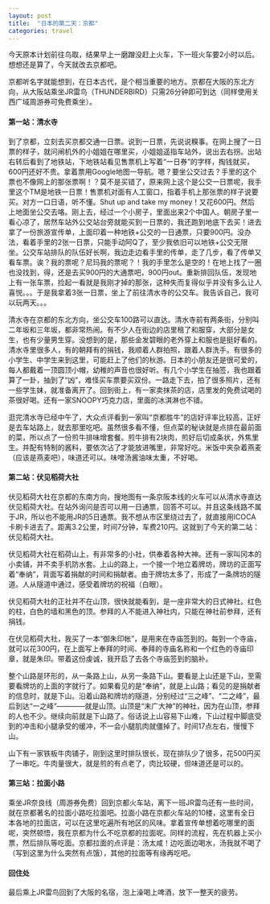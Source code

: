 ```yaml
---
layout: post
title:  "日本的第二天：京都"
categories: travel
---
```

今天原本计划前往鸟取，结果早上一磨蹭没赶上火车，下一班火车要2小时以后。想想还是算了，今天就改去京都吧。

京都听名字就能想到，在日本古代，是个相当重要的地方。京都在大阪的东北方向，从大阪站乘坐JR雷鸟（THUNDERBIRD）只需26分钟即可到达（同样使用关西广域周游券可免费乘坐）。

#### 第一站：清水寺

到了京都，立刻去买京都交通一日票。说到一日票，先说说糗事。在网上搜了一日票的样子，就问闸机外的小姐姐在哪里买，小姐姐遥指车站外，说出去右拐。出站右转后看到了地铁站，下地铁站看见售票机上写着“一日券”的字样，掏钱就买，600円还好不贵。拿着票用Google地图一导航。嗯？要坐公交过去？手里的这个票也不像网上的那张票啊！？莫不是买错了，原来网上这个是公交一日票呢，我手里这个TM是地铁一日票！售票机对面有人工窗口，指着手机上那张票的样子说要买。对方一口日语，听不懂。Shut up and take my money！又花600円。然后上地面坐公交去咯。刚上去，经过一个小房子，里面出来2个中国人。朝房子里一看心凉了，居然车站外公交站台旁就能买到一日票的，我还跑到地底下去买！进去拿了一份旅游宣传单，上面印着一种地铁+公交的一日通票，只要900円。没办法，看着手里的2张一日票，只能手动阿Q了，至少我依旧可以地铁+公交无限坐。公交车站排队的队伍好长啊，我边走边看手里的传单，走了几步，看了传单又看车票。诶？我的票呢？尼玛我的票呢？！我的手里怎么是空的！在地上找了一圈也没找到，得，还是去买900円的大通票吧，900円out。重新排回队伍，发现地上有一张车票，捡起一看就是我刚才掉的那张，这种失而复得似乎并没有多么让人喜悦。。。于是我拿着3张一日票，坐上了前往清水寺的公交车。我告诉自己，我可以玩两天。。。

清水寺在京都的东北方向，坐公交车100路可以直达。清水寺前有两条街，分别叫二年坂和三年坂，都非常热闹。有不少人在街边的店里租了和服穿，大部分是女生，也有少量男生穿。没想到的是，那些金发碧眼的老外穿上和服也是挺好看的。清水寺里很多人，有的朝拜有的捐钱，我顺着人群拍照，跟着人群洗手。有很多的小学生、中学生来到这里，可能赶上了他们的秋游。日本的小朋友还是很可爱的，每人都戴着一顶圆顶小帽，幼稚的声音也很好听。有几个小学生在抽签，我也跟着算了一卦，抽到了“凶”，难怪买车票要买双份。一路走下去，拍了很多照片，还有一些学生妹，就准备离开了。回到街上，有一家卖抹茶的店，店里发的免费试喝的茶很好喝。还有一家SNOOPY巧克力店，里面的冰淇淋也不错。

逛完清水寺已经中午了，大众点评看到一家叫“京都胜牛”的店好评率比较高，正好是去车站路上，就去那里吃吧。虽然很多看不懂，但点菜的秘诀就是点排在最前面的菜，所以点了一份煎牛排味增套餐。煎牛排有2块肉，煎好后切成条状，外焦里生。并配有特制的酱料，要依次沾了才能放进嘴里，非常好吃。米饭中夹杂着燕麦（应该是燕麦吧），味道还可以。味噌汤酱油味太重，不好喝。

#### 第二站：伏见稻荷大社

伏见稻荷大社在京都的东南方向，搜地图有一条京阪本线的火车可以从清水寺直达伏见稻荷大社。在站外询问是否可以用一日通票，回答不可以。并且这条线路不属于JR，所以也不能用JR的5日通票。我不想从市区里绕过去了，就直接用ICOCA卡刷卡进去了。距离3.2公里，时间7分钟，车费210円。这就到了今天的第二站：伏见稻荷大社。

伏见稻荷大社在稻荷山上，有非常多的小社，供奉着各种大神。还有一家叫冈本的小卖铺，并不卖手机防水套。上山的路上，一个接一个地立着牌坊，牌坊的正面写着“奉纳”，背面写着捐献的时间和捐献者。由于牌坊太多了，形成了一条牌坊的隧道。人从隧道中通过，感受着牌坊的祝福（白眼）。

伏见稻荷大社的正社并不在山顶，很快就能看到，是一座非常大的日式神社。红色的柱，白色的墙和黑色的顶。参拜的人不能进入神社内，只能在神社前参拜，还有捐钱。

在伏见稻荷大社，我买了一本“御朱印帐”，是用来在寺庙签到的。每到一个寺庙，就可以花300円，在上面写上奉拜的时间、奉拜的寺庙名称和一个红色的寺庙印章，就是朱印。带着这份虔诚，我开启了去各个寺庙签到的脑补。

整个山路是环形的，从一条路上山，从另一条路下山。要看是上山还是下山，至需要看牌坊的上面的字就行了。如果看见的是“奉纳”，就是上山路；看见的是捐献者的信息时，就是下山。沿着山路和牌坊的隧道，分别经过“三之峰”、“二之峰”，最后到达“一之峰”————就是山顶。山顶是“末广大神”的神社，因为在山顶，参拜的人也不少。继续向前就是下山路了。俗话说上山容易下山难，下山过程中脚底受到的冲击和小腿承受的缓冲，不一会小腿肌肉就僵掉了。时间17点左右，慢慢下山。

山下有一家铁板牛肉铺子，刚到这里时排队很长，现在排队少了很多，花500円买了一串吃。牛肉量很大，就是煎的有点老了，肉比较硬，但味道还是可以的。

#### 第三站：拉面小路

乘坐JR奈良线（周游券免费）回到京都火车站，离下一班JR雷鸟还有一些时间，就在京都著名的拉面小路吃拉面吧。拉面小路在京都火车站的10楼，这里有全日本各地的拉面店，可以在这里吃遍所有地区的风味。拿着宣传单想着吃哪里的面呢，突然顿悟，我在京都为什么不吃京都的拉面呢。同样的流程，先在机器上买小票，然后排队等吃面。京都拉面的点评是：汤太咸！边吃面边喝水，汤我就不喝了（写到这里为什么突然有点饿），其他的拉面等有缘再吃吧。

#### 回住处

最后乘上JR雷鸟回到了大阪的名宿，泡上澡喝上啤酒，放下一整天的疲劳。